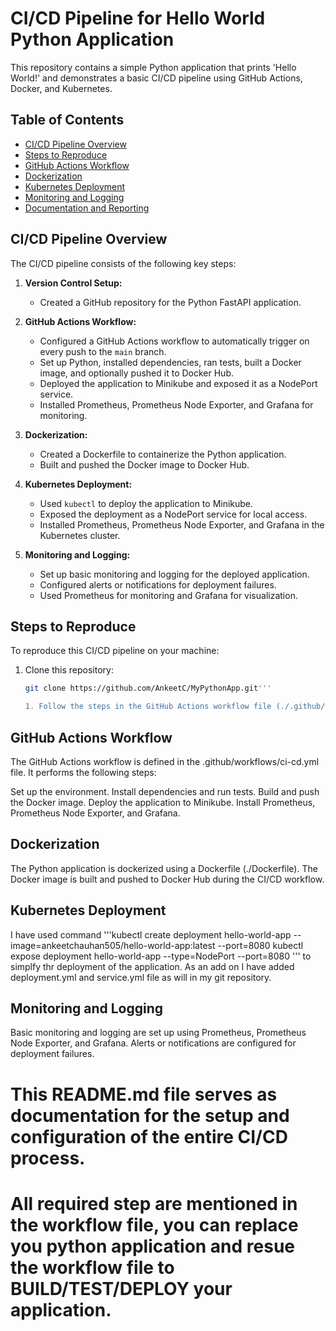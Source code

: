 # CI/CD Pipeline for Hello World Python Application

This repository contains a simple Python application that prints 'Hello World!' and demonstrates a basic CI/CD pipeline using GitHub Actions, Docker, and Kubernetes.

## Table of Contents

- [CI/CD Pipeline Overview](#ci/cd-pipeline-overview)
- [Steps to Reproduce](#steps-to-reproduce)
- [GitHub Actions Workflow](#github-actions-workflow)
- [Dockerization](#dockerization)
- [Kubernetes Deployment](#kubernetes-deployment)
- [Monitoring and Logging](#monitoring-and-logging)
- [Documentation and Reporting](#documentation-and-reporting)

## CI/CD Pipeline Overview

The CI/CD pipeline consists of the following key steps:

1. **Version Control Setup:**
   - Created a GitHub repository for the Python FastAPI application.
   
2. **GitHub Actions Workflow:**
   - Configured a GitHub Actions workflow to automatically trigger on every push to the `main` branch.
   - Set up Python, installed dependencies, ran tests, built a Docker image, and optionally pushed it to Docker Hub.
   - Deployed the application to Minikube and exposed it as a NodePort service.
   - Installed Prometheus, Prometheus Node Exporter, and Grafana for monitoring.

3. **Dockerization:**
   - Created a Dockerfile to containerize the Python application.
   - Built and pushed the Docker image to Docker Hub.

4. **Kubernetes Deployment:**
   - Used `kubectl` to deploy the application to Minikube.
   - Exposed the deployment as a NodePort service for local access.
   - Installed Prometheus, Prometheus Node Exporter, and Grafana in the Kubernetes cluster.

5. **Monitoring and Logging:**
   - Set up basic monitoring and logging for the deployed application.
   - Configured alerts or notifications for deployment failures.
   - Used Prometheus for monitoring and Grafana for visualization.

## Steps to Reproduce

To reproduce this CI/CD pipeline on your machine:

1. Clone this repository:

   ```bash
   git clone https://github.com/AnkeetC/MyPythonApp.git'''
   
   1. Follow the steps in the GitHub Actions workflow file (./.github/workflows/ci-cd.yml).

## GitHub Actions Workflow
The GitHub Actions workflow is defined in the .github/workflows/ci-cd.yml file. It performs the following steps:

Set up the environment.
Install dependencies and run tests.
Build and push the Docker image.
Deploy the application to Minikube.
Install Prometheus, Prometheus Node Exporter, and Grafana.

## Dockerization

The Python application is dockerized using a Dockerfile (./Dockerfile). The Docker image is built and pushed to Docker Hub during the CI/CD workflow.

## Kubernetes Deployment

I have used command '''kubectl create deployment hello-world-app --image=ankeetchauhan505/hello-world-app:latest --port=8080
          kubectl expose deployment hello-world-app --type=NodePort --port=8080 ''' to simplfy thr deployment of the application.
As an add on I have added deployment.yml and service.yml file as will in my git repository.

## Monitoring and Logging
Basic monitoring and logging are set up using Prometheus, Prometheus Node Exporter, and Grafana. 
Alerts or notifications are configured for deployment failures.

# This README.md file serves as documentation for the setup and configuration of the entire CI/CD process.

# All required step are mentioned in the workflow file, you can replace you python application and resue the workflow file to BUILD/TEST/DEPLOY your application.





   

